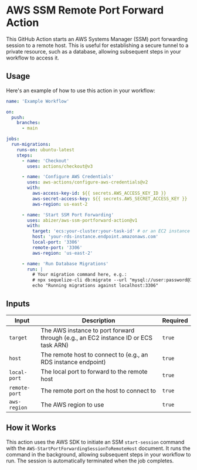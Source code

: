 # AWS SSM Remote Port Forward Action

This GitHub Action starts an AWS Systems Manager (SSM) port forwarding session to a remote host. This is useful for establishing a secure tunnel to a private resource, such as a database, allowing subsequent steps in your workflow to access it.

## Usage

Here's an example of how to use this action in your workflow:

```yaml
name: 'Example Workflow'

on:
  push:
    branches:
      - main

jobs:
  run-migrations:
    runs-on: ubuntu-latest
    steps:
      - name: 'Checkout'
        uses: actions/checkout@v3

      - name: 'Configure AWS Credentials'
        uses: aws-actions/configure-aws-credentials@v2
        with:
          aws-access-key-id: ${{ secrets.AWS_ACCESS_KEY_ID }}
          aws-secret-access-key: ${{ secrets.AWS_SECRET_ACCESS_KEY }}
          aws-region: us-east-2

      - name: 'Start SSM Port Forwarding'
        uses: abizer/aws-ssm-portforward-action@v1
        with:
          target: 'ecs:your-cluster:your-task-id' # or an EC2 instance ID
          host: 'your-rds-instance.endpoint.amazonaws.com'
          local-port: '3306'
          remote-port: '3306'
          aws-region: 'us-east-2'

      - name: 'Run Database Migrations'
        run: |
          # Your migration command here, e.g.:
          # npx sequelize-cli db:migrate --url "mysql://user:password@127.0.0.1:3306/database"
          echo "Running migrations against localhost:3306"

```

## Inputs

| Input         | Description                                                      | Required |
| ------------- | ---------------------------------------------------------------- | -------- |
| `target`      | The AWS instance to port forward through (e.g., an EC2 instance ID or ECS task ARN) | `true`   |
| `host`        | The remote host to connect to (e.g., an RDS instance endpoint)     | `true`   |
| `local-port`  | The local port to forward to the remote host                      | `true`   |
| `remote-port` | The remote port on the host to connect to                          | `true`   |
| `aws-region`  | The AWS region to use                                            | `true`   |

## How it Works

This action uses the AWS SDK to initiate an SSM `start-session` command with the `AWS-StartPortForwardingSessionToRemoteHost` document. It runs the command in the background, allowing subsequent steps in your workflow to run. The session is automatically terminated when the job completes.
